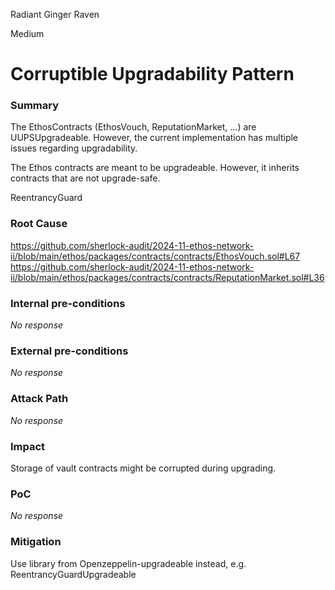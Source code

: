 Radiant Ginger Raven

Medium

# Corruptible Upgradability Pattern

### Summary

The EthosContracts (EthosVouch, ReputationMarket, ...) are UUPSUpgradeable. However, the current implementation has multiple issues regarding upgradability.

The Ethos contracts are meant to be upgradeable. However, it inherits contracts that are not upgrade-safe.

ReentrancyGuard

### Root Cause



https://github.com/sherlock-audit/2024-11-ethos-network-ii/blob/main/ethos/packages/contracts/contracts/EthosVouch.sol#L67
https://github.com/sherlock-audit/2024-11-ethos-network-ii/blob/main/ethos/packages/contracts/contracts/ReputationMarket.sol#L36

### Internal pre-conditions

_No response_

### External pre-conditions

_No response_

### Attack Path

_No response_

### Impact

Storage of vault contracts might be corrupted during upgrading.

### PoC

_No response_

### Mitigation

Use library from Openzeppelin-upgradeable instead, e.g. ReentrancyGuardUpgradeable